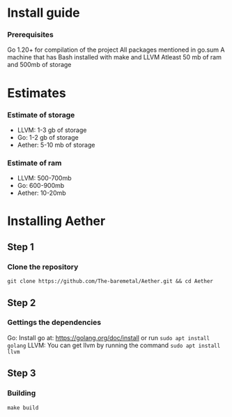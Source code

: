 # Install guide

### Prerequisites
Go 1.20+ for compilation of the project
All packages mentioned in go.sum
A machine that has Bash installed with make and LLVM
Atleast 50 mb of ram and 500mb of storage

# Estimates

### Estimate of storage
- LLVM: 1-3 gb of storage
- Go: 1-2 gb of storage
- Aether: 5-10 mb of storage

### Estimate of ram
- LLVM: 500-700mb
- Go: 600-900mb
- Aether: 10-20mb

# Installing Aether

## Step 1
### Clone the repository
```git clone https://github.com/The-baremetal/Aether.git && cd Aether```
## Step 2
### Gettings the dependencies
Go: Install go at: https://golang.org/doc/install or run ```sudo apt install golang```
LLVM: You can get llvm by running the command ```sudo apt install llvm```
## Step 3
### Building
```make build```
